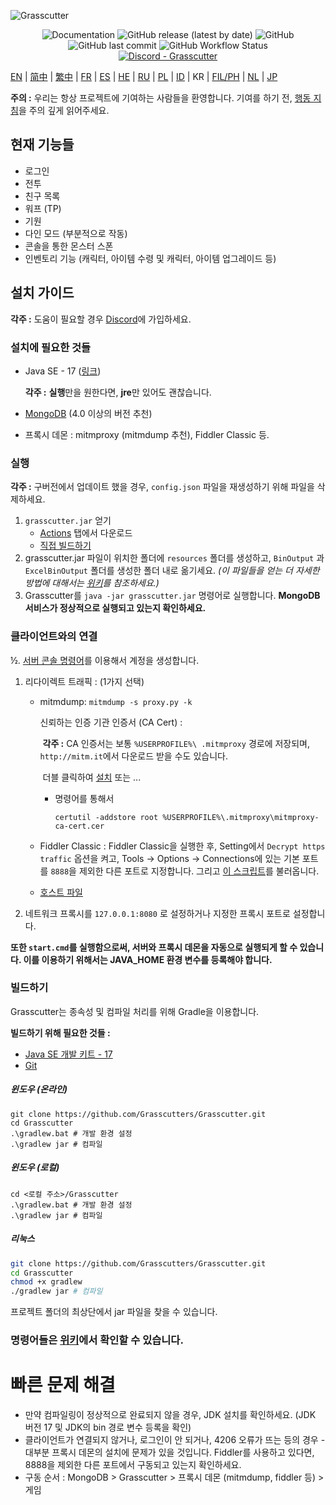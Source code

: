 ![Grasscutter](https://socialify.git.ci/Grasscutters/Grasscutter/image?description=1&forks=1&issues=1&language=1&logo=https%3A%2F%2Fs2.loli.net%2F2022%2F04%2F25%2FxOiJn7lCdcT5Mw1.png&name=1&owner=1&pulls=1&stargazers=1&theme=Light)
<div align="center"><img alt="Documentation" src="https://img.shields.io/badge/Wiki-Grasscutter-blue?style=for-the-badge&link=https://github.com/Grasscutters/Grasscutter/wiki&link=https://github.com/Grasscutters/Grasscutter/wiki"> <img alt="GitHub release (latest by date)" src="https://img.shields.io/github/v/release/Grasscutters/Grasscutter?logo=java&style=for-the-badge"> <img alt="GitHub" src="https://img.shields.io/github/license/Grasscutters/Grasscutter?style=for-the-badge"> <img alt="GitHub last commit" src="https://img.shields.io/github/last-commit/Grasscutters/Grasscutter?style=for-the-badge"> <img alt="GitHub Workflow Status" src="https://img.shields.io/github/workflow/status/Grasscutters/Grasscutter/Build?logo=github&style=for-the-badge"></div>

<div align="center"><a href="https://discord.gg/T5vZU6UyeG"><img alt="Discord - Grasscutter" src="https://img.shields.io/discord/965284035985305680?label=Discord&logo=discord&style=for-the-badge"></a></div>

[EN](README.md) | [简中](README_zh-CN.md) | [繁中](README_zh-TW.md) | [FR](README_fr-FR.md) | [ES](README_es-ES.md) | [HE](README_HE.md) | [RU](README_ru-RU.md) | [PL](README_pl-PL.md) | [ID](README_id-ID.md) | KR | [FIL/PH](README_fil-PH.md) | [NL](README_NL.md) | [JP](README_jp-JP.md)

**주의 :** 우리는 항상 프로젝트에 기여하는 사람들을 환영합니다. 기여를 하기 전, [행동 지침](https://github.com/Grasscutters/Grasscutter/blob/stable/CONTRIBUTING.md)을 주의 깊게 읽어주세요.

## 현재 기능들

* 로그인
* 전투
* 친구 목록
* 워프 (TP)
* 기원
* 다인 모드 (부분적으로 작동)
* 콘솔을 통한 몬스터 스폰
* 인벤토리 기능 (캐릭터, 아이템 수령 및 캐릭터, 아이템 업그레이드 등)

## 설치 가이드

**각주 :** 도움이 필요할 경우 [Discord](https://discord.gg/T5vZU6UyeG)에 가입하세요.

### 설치에 필요한 것들

* Java SE - 17 ([링크](https://www.oracle.com/java/technologies/javase/jdk17-archive-downloads.html))

  **각주 :** **실행**만을 원한다면, **jre**만 있어도 괜찮습니다.

* [MongoDB](https://www.mongodb.com/try/download/community) (4.0 이상의 버전 추천)

* 프록시 데몬 : mitmproxy (mitmdump 추천), Fiddler Classic 등.

### 실행

**각주 :** 구버전에서 업데이트 했을 경우, `config.json` 파일을 재생성하기 위해 파일을 삭제하세요.

1. `grasscutter.jar` 얻기
   - [Actions](https://github.com/Grasscutters/Grasscutter/suites/6895963598/artifacts/267483297) 탭에서 다운로드
   - [직접 빌드하기](#빌드하기)
2. grasscutter.jar 파일이 위치한 폴더에 `resources` 폴더를 생성하고, `BinOutput` 과 `ExcelBinOutput` 폴더를 생성한 폴더 내로 옮기세요. *(이 파일들을 얻는 더 자세한 방법에 대해서는 [위키](https://github.com/Grasscutters/Grasscutter/wiki)를 참조하세요.)*
3. Grasscutter를 `java -jar grasscutter.jar` 명령어로 실행합니다. **MongoDB 서비스가 정상적으로 실행되고 있는지 확인하세요.**

### 클라이언트와의 연결

½. [서버 콘솔 명령어](https://github.com/Grasscutters/Grasscutter/wiki/Commands#targeting)를 이용해서 계정을 생성합니다.

1. 리다이렉트 트래픽 : (1가지 선택)
    - mitmdump: `mitmdump -s proxy.py -k`

      신뢰하는 인증 기관 인증서 (CA Cert) :

      ​	**각주 :** CA 인증서는 보통 `%USERPROFILE%\ .mitmproxy` 경로에 저장되며,  `http://mitm.it`에서 다운로드 받을 수도 있습니다.

      ​	더블 클릭하여 [설치](https://docs.microsoft.com/en-us/skype-sdk/sdn/articles/installing-the-trusted-root-certificate#installing-a-trusted-root-certificate) 또는 ...

      - 명령어를 통해서

        ```shell
        certutil -addstore root %USERPROFILE%\.mitmproxy\mitmproxy-ca-cert.cer
        ```

    - Fiddler Classic : Fiddler Classic을 실행한 후, Setting에서 `Decrypt https traffic` 옵션을 켜고, Tools -> Options -> Connections에 있는 기본 포트를 `8888`을 제외한 다른 포트로 지정합니다. 그리고 [이 스크립트](https://github.lunatic.moe/fiddlerscript)를 불러옵니다.

    - [호스트 파일](https://github.com/Melledy/Grasscutter/wiki/Running#traffic-route-map)

2. 네트워크 프록시를 `127.0.0.1:8080` 로 설정하거나 지정한 프록시 포트로 설정합니다.

**또한 `start.cmd`를 실행함으로써, 서버와 프록시 데몬을 자동으로 실행되게 할 수 있습니다. 이를 이용하기 위해서는 JAVA_HOME 환경 변수를 등록해야 합니다.**

### 빌드하기

Grasscutter는 종속성 및 컴파일 처리를 위해 Gradle을 이용합니다.

**빌드하기 위해 필요한 것들 :**

- [Java SE 개발 키트 - 17](https://www.oracle.com/java/technologies/javase/jdk17-archive-downloads.html)
- [Git](https://git-scm.com/downloads)

##### 윈도우 (온라인)

```shell
git clone https://github.com/Grasscutters/Grasscutter.git
cd Grasscutter
.\gradlew.bat # 개발 환경 설정
.\gradlew jar # 컴파일
```

##### 윈도우 (로컬)

```shell
cd <로컬 주소>/Grasscutter
.\gradlew.bat # 개발 환경 설정
.\gradlew jar # 컴파일
```

##### 리눅스

```bash
git clone https://github.com/Grasscutters/Grasscutter.git
cd Grasscutter
chmod +x gradlew
./gradlew jar # 컴파일
```

프로젝트 폴더의 최상단에서 jar 파일을 찾을 수 있습니다.

### 명령어들은 [위키](https://github.com/Grasscutters/Grasscutter/wiki/Commands)에서 확인할 수 있습니다.

# 빠른 문제 해결

* 만약 컴파일링이 정상적으로 완료되지 않을 경우, JDK 설치를 확인하세요. (JDK 버전 17 및 JDK의 bin 경로 변수 등록을 확인)
* 클라이언트가 연결되지 않거나, 로그인이 안 되거나, 4206 오류가 뜨는 등의 경우 - 대부분 프록시 데몬의 설치에 문제가 있을 것입니다. Fiddler를 사용하고 있다면, 8888을 제외한 다른 포트에서 구동되고 있는지 확인하세요.
* 구동 순서 : MongoDB > Grasscutter > 프록시 데몬 (mitmdump, fiddler 등) > 게임

